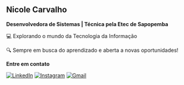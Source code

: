 ## Nicole Carvalho
**Desenvolvedora de Sistemas | Técnica pela Etec de Sapopemba**

💻 Explorando o mundo da Tecnologia da Informação

🔍 Sempre em busca do aprendizado e aberta a novas oportunidades!

**Entre em contato**

[![LinkedIn](https://img.shields.io/badge/linkedin-%230077B5.svg?style=for-the-badge&logo=linkedin&logoColor=white)](https://www.linkedin.com/in/nicolesabinoo?utm_source=share&utm_campaign=share_via&utm_content=profile&utm_medium=android_app) 
[![Instagram](https://img.shields.io/badge/Instagram-%23E4405F.svg?style=for-the-badge&logo=Instagram&logoColor=white)](https://www.instagram.com/nsc.nicole?utm_source=qr&igsh=NXV2ZjJ4M2tydTJ1) 
[![Gmail](https://img.shields.io/badge/Gmail-D14836?style=for-the-badge&logo=gmail&logoColor=white)](mailto:nicolecarvalho069@gmail.com)
